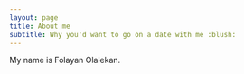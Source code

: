 ```yaml
---
layout: page
title: About me
subtitle: Why you'd want to go on a date with me :blush:
---
```


My name is Folayan Olalekan. 


